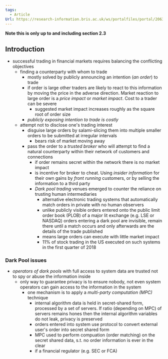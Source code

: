 ```yaml
---
tags:
  - Article
Url: https://research-information.bris.ac.uk/ws/portalfiles/portal/206346498/Full_text_PDF_accepted_author_manuscript_.pdf
---
```

**Note this is only up to and including section 2.3**
## Introduction
- successful trading in financial markets requires balancing the conflicting objectives
	- finding a counterparty with whom to trade
		- mostly solved by publicly announcing an intention (*an order*) to trade
		- if order is large other traders are likely to react to this information by moving the price in the adverse direction. Market reaction to large order is a *price impact* or *market impact*. Cost to a trader can be severe
			- suggested market impact increases roughly as the square root of order size
		- *publicly exposing intention to trade is costly*
	- attempt not to disclose one's trading interest
		- disguise large orders by salami-slicing them into multiple smaller orders to be submitted at irregular intervals
			- bears risk of market moving away
		- pass the order to a *trusted broker* who will attempt to find a natural counterparty within their network of customers and connections
			- if order remains secret within the network there is no market impact
			- is incentive for broker to cheat. Using *insider information* for their own gains by *front running* customers, or by selling the information to a third party
			- *Dark pool trading* venues emerged to counter the reliance on trusting human intermediaries
				- alternative electronic trading systems that automatically match orders in private with no human observers
				- unlike publicly visible orders entered onto the public limit order book (PLOB) of a major lit exchange (e.g. LSE or NASDAQ) orders entering a dark pool are invisible, remain there until a match occurs and only afterwards are the details of the trade published
				- means large orders can execute with little market impact
				- 11% of stock trading in the US executed on such systems in the first quarter of 2018
### Dark Pool issues
- *operators of dark pools* with full access to system data are trusted not to spy or abuse the information inside
	- only way to guarantee privacy is to ensure nobody, not even system operators can gain access to the information in the system
		- one mechanism is to apply a *multi-party computation (MPC)* technique 
			- internal algorithm data is held in secret-shared form, processed by a set of servers. If ratio (depending on MPC) of servers remains hones then the internal algorithm variables do not leak, privacy is preserved
			- orders entered into system use protocol to convert external user's order into secret shared form
			- MPC used to perform compuation (order matching) on the secret shared data, s.t. no order information is ever in the clear
			- if a financial regulator (e.g. SEC or FCA)